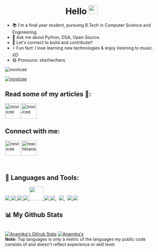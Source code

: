 <h1 align="center">Hello <img src="https://raw.githubusercontent.com/MartinHeinz/MartinHeinz/master/wave.gif" width="30px">
</h1>
<!--<h3 align="center">I am an Open-Source enthusiast. :smiley:</h3>-->

- :books: I'm a final year student, pursuing B.Tech in Computer Science and Engineering.
- 💬 Ask me about Python, DSA, Open Source.
- :milky_way: Let's connect to build and contribute!!
- ⚡ Fun fact: I love learning new technologies & enjoy listening to music. XD
- 😄 Pronouns: she/her/hers

<p align="left"> <img src="https://komarev.com/ghpvc/?username=noviicee&label=Profile%20views&color=0e75b6&style=flat" alt="noviicee" /> </p>

<p align="left"> <a href="https://github.com/ryo-ma/github-profile-trophy"><img src="https://github-profile-trophy.vercel.app/?username=noviicee&no-bg=true&theme=oldie&title=Joined2020,Commit,PullRequest,Issues,Repositories,Stars" alt="noviicee" /></a> </p>


<!--
## Work Experience :woman_technologist:
* 
-->

## Read some of my articles :blue_book::
<a href="https://dev.to/noviicee" target="blank"><img align="center" src="https://d2fltix0v2e0sb.cloudfront.net/dev-black.png" alt="noviicee" height="50" width="50" /> </a>
<a href="https://anamika-singh-official.medium.com/" target="blank"><img align="center" src="https://encrypted-tbn0.gstatic.com/images?q=tbn:ANd9GcT6QFDil7-YFr2PAIdSb4IBnEItDtfcjjGD5g&usqp=CAU" alt="noviicee" height="50" width="50" /> </a>
                                                      
## Connect with me:
<a href="https://linkedin.com/in/anamika-singh-0fficial/" target="blank"><img align="center" src="https://image.flaticon.com/icons/png/512/174/174857.png" alt="noviicee" height="50" width="50" /></a>
<a href="https://twitter.com/reachtoana" target="blank"><img align="center" src="https://www.freepnglogos.com/uploads/twitter-logo-png/twitter-logo-vector-png-clipart-1.png" alt="reachtoana" height="50" width="50" /></a>
<!--
## Connect with me:
<a href="https://dev.to/noviicee" target="blank"><img align="center" src="https://cdn.jsdelivr.net/npm/simple-icons@3.0.1/icons/dev-dot-to.svg" alt="noviicee" height="40" width="40" /></a>
-->

<!--
<a href="https://www.hackerearth.com/@noviicee" target="blank"><img align="center" src="https://cdn.jsdelivr.net/npm/simple-icons@3.0.1/icons/hackerearth.svg" alt="@noviicee" height="40" width="40" /></a>
<a href="https://auth.geeksforgeeks.org/user/noviicee" target="blank"><img align="center" src="https://cdn.jsdelivr.net/npm/simple-icons@3.0.1/icons/geeksforgeeks.svg" alt="noviicee" height="40" width="40" /></a>
<a href="https://discord.gg/Anamika(P)" target="blank"><img align="center" src="https://cdn.jsdelivr.net/npm/simple-icons@3.0.1/icons/discord.svg" alt="Anamika(P)" height="40" width="40" /></a>
-->
</p>

<!--
## Tools & Technologies :computer:

<a href="https://www.gnu.org/software/bash/" target="_blank"> <img src="https://www.vectorlogo.zone/logos/gnu_bash/gnu_bash-icon.svg" alt="bash" width="60" height="60"/> </a>
<a href="https://getbootstrap.com" target="_blank"> <img src="https://raw.githubusercontent.com/devicons/devicon/master/icons/bootstrap/bootstrap-plain-wordmark.svg" alt="bootstrap" width="60" height="60"/> </a>
<a href="https://www.w3schools.com/css/" target="_blank"> <img src="https://raw.githubusercontent.com/devicons/devicon/master/icons/css3/css3-original-wordmark.svg" alt="css3" width="60" height="60"/> </a>
<a href="https://git-scm.com/" target="_blank"> <img src="https://www.vectorlogo.zone/logos/git-scm/git-scm-icon.svg" alt="git" width="60" height="60"/> </a>
<a href="https://heroku.com" target="_blank"> <img src="https://www.vectorlogo.zone/logos/heroku/heroku-icon.svg" alt="heroku" width="60" height="60"/> </a>
<a href="https://www.w3.org/html/" target="_blank"> <img src="https://raw.githubusercontent.com/devicons/devicon/master/icons/html5/html5-original-wordmark.svg" alt="html5" width="60" height="60"/> </a>
<a href="https://www.linux.org/" target="_blank"> <img src="https://raw.githubusercontent.com/devicons/devicon/master/icons/linux/linux-original.svg" alt="linux" width="60" height="60"/> </a>
<a href="https://www.python.org" target="_blank"> <img src="https://raw.githubusercontent.com/devicons/devicon/master/icons/python/python-original.svg" alt="python" width="60" height="60"/> </a>
<a href="https://opencv.org/" target="_blank"> <img src="https://upload.wikimedia.org/wikipedia/commons/3/32/OpenCV_Logo_with_text_svg_version.svg" alt="opencv" width="60" height="60"/> </a>
-->

<!--
## To know more about me: 
 :point_right:  <a href=".github.io">noviicee.github.io</a>
-->
<br/>

## 🚀 Languages and Tools:

<p align="left"> 
    <a href="https://www.python.com" target="_blank"> <img src="https://img.icons8.com/color/48/000000/python--v1.png"/> </a>
    <a href="https://www.github.com" target="_blank"> <img src="https://img.icons8.com/fluency/48/000000/github.png"/> </a> 
    <a href="https://www.heroku.com" target="_blank"> <img src="https://img.icons8.com/color/48/000000/heroku.png"/> </a> 
    <a href="https://www.sql.com" target="_blank"> <img src="https://img.icons8.com/ios/50/000000/sql.png"/> </a> 
    <a href="https://rdbms.com" target="_blank"> <img src="https://img.icons8.com/office/80/000000/add-database.png"/ width="45" height="45"> </a> 
    <a href="https://www.git.org" target="_blank"> <img src="https://img.icons8.com/color/48/000000/git.png"/> </a> 
    <a style="padding-right:8px;" href="https://ubuntu.com" target="_blank"> <img src="https://img.icons8.com/color/48/000000/ubuntu--v1.png"/> </a> 
    <a style="padding-right:8px;" href="https://www.windows.com/" target="_blank"> <img src="https://img.icons8.com/ios-filled/50/000000/windows-10.png"/> </a>
    <a href="https://www.docker.com/" target="_blank"> <img src="https://img.icons8.com/color/48/000000/docker.png"/> </a> 
    <a href="https://cloud.com/" target="_blank"> <img src="https://img.icons8.com/ios/50/000000/cloud.png"/> </a> 
    </p>


<!--<p>&nbsp;<img align="center" src="https://github-readme-stats.vercel.app/api/?username=noviicee&show_icons=true&locale=en&theme=dark" alt="noviicee" /></p>-->
<!--
For a different theme of stats
<img align="center" src="https://github-readme-stats.vercel.app/api/?username=noviicee&show_icons=true&locale=en&theme=dark" />
-->

## 📊 My Github Stats

  <br/>
    <a href="https://github.com/noviicee/github-readme-stats"><img alt="Anamika's Github Stats" src="https://github-readme-stats.vercel.app/api?username=noviicee&show_icons=true&count_private=true&theme=react&hide_border=true&bg_color=0D1117" /></a>
  <a href="https://github.com/noviicee/github-readme-stats"><img alt=Anamika's Top Languages" src="https://github-readme-stats.vercel.app/api/top-langs/?username=noviicee&langs_count=8&count_private=true&layout=compact&theme=react&hide_border=true&bg_color=0D1117" /></a>
  <br/>
  <b>Note:</b> Top languages is only a metric of the languages my public code consists of and doesn't reflect experience or skill level.


<br/>
<br/>
